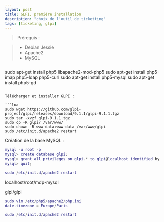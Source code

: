 ```yaml
---
layout: post
title: GLPI, première installation
description: "choix de l'outil de ticketting"
tags: [ticketing, glpi]
---
```


> Prérequis :

> - Debian Jessie
> - Apache2
> - MySQL

>```lua
sudo apt-get install php5 libapache2-mod-php5
sudo apt-get install php5-imap php5-ldap php5-curl
sudo apt-get install php5-mysql
sudo apt-get install php5-gd
```

Télécharger et installer GLPI :

```lua
sudo wget https://github.com/glpi-project/glpi/releases/download/9.1.1/glpi-9.1.1.tgz
sudo tar -xvzf glpi-9.1.1.tgz
sudo cp -R glpi/ /var/www/
sudo chown -R www-data:www-data /var/www/glpi
sudo /etc/init.d/apache2 restart
```

Création de la base MySQL :

```lua
mysql -u root -p
mysql> create database glpi;
mysql> grant all privileges on glpi.* to glpi@localhost identified by 'glpi';
mysql> quit;
```

```lua
sudo /etc/init.d/apache2 restart
```

localhost/root/mdp-mysql

glpi/glpi

```lua
sudo vim /etc/php5/apache2/php.ini
date.timezone = Europe/Paris

sudo /etc/init.d/apache2 restart
```
